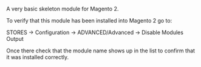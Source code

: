 A very basic skeleton module for Magento 2.

To verify that this module has been installed into Magento 2 go to: 

STORES -> Configuration -> ADVANCED/Advanced ->  Disable Modules Output

Once there check that the module name shows up in the list to confirm that it was installed correctly.
